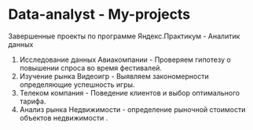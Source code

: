 # Data-analyst - My-projects

Завершенные проекты по программе Яндекс.Практикум - Аналитик данных

1. Исследование данных  Авиакомпании - Проверяем гипотезу о повышении спроса во время фестивалей.
2. Изучение рынка Видеоигр - Выявляем закономерности определяющие успешность игры.
3. Телеком компания - Поведение клиентов и выбор оптимального тарифа.
4. Анализ рынка Недвижимости - определение рыночной стоимости  объектов недвижимости .
